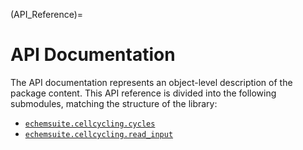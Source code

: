 (API_Reference)=
# API Documentation

The API documentation represents an object-level description of the package content.
This API reference is divided into the following submodules, matching the structure of the library:

* [`echemsuite.cellcycling.cycles`](API-cellcycling-cycles)
* [`echemsuite.cellcycling.read_input`](API-cellcycling-read_input)